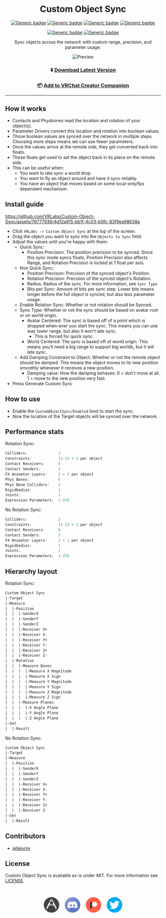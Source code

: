 <div align="center">

# Custom Object Sync

[![Generic badge](https://img.shields.io/github/downloads/VRLabs/Custom-Object-Sync/total?label=Downloads)](https://github.com/VRLabs/Custom-Object-Sync/releases/latest)
[![Generic badge](https://img.shields.io/badge/License-MIT-informational.svg)](https://github.com/VRLabs/Custom-Object-Sync/blob/main/LICENSE)
[![Generic badge](https://img.shields.io/badge/Unity-2019.4.31f1-lightblue.svg)](https://unity3d.com/unity/whats-new/2019.4.31)
[![Generic badge](https://img.shields.io/badge/SDK-AvatarSDK3-lightblue.svg)](https://vrchat.com/home/download)

[![Generic badge](https://img.shields.io/discord/706913824607043605?color=%237289da&label=DISCORD&logo=Discord&style=for-the-badge)](https://discord.vrlabs.dev/)
[![Generic badge](https://img.shields.io/endpoint.svg?url=https%3A%2F%2Fshieldsio-patreon.vercel.app%2Fapi%3Fusername%3Dvrlabs%26type%3Dpatrons&style=for-the-badge)](https://patreon.vrlabs.dev/)

Sync objects across the network with custom range, precision, and parameter usage.

![Preview](https://github.com/VRLabs/Custom-Object-Sync/assets/76777936/a31c61de-34c5-47ab-9be1-05602cd5d8ba)

### ⬇️ [Download Latest Version](https://github.com/VRLabs/Custom-Object-Sync/releases/latest)


### 📦 [Add to VRChat Creator Companion](https://vrlabs.dev/packages?package=dev.vrlabs.custom-object-sync)

</div>

---

## How it works

* Contacts and Physbones read the location and rotation of your object(s).
* Parameter Drivers convert this location and rotation into boolean values.
* Those boolean values are synced over the network in multiple steps. Choosing more steps means we can use fewer parameters.
* Once the values arrive at the remote side, they get converted back into floats.
* These floats get used to set the object back in its place on the remote side.
* This can be useful when:
  * You want to late sync a world drop.
  * You want to fly an object around and have it sync reliably.
  * You have an object that moves based on some local-only/fps dependent mechanism.

## Install guide

https://github.com/VRLabs/Custom-Object-Sync/assets/76777936/4d12a815-bb1f-4c03-b0fc-83f9ea98638a

* Click `VRLabs -> Custom Object Sync` at the top of the screen.
* Drag the object you want to sync into the `Objects to Sync` field.
* Adjust the values until you're happy with them:
  * Quick Sync:
    * Position Precision: The position precision to be synced. Since this sync mode syncs floats, Position Precision also affects Range, and Rotation Precision is locked at 1 float per axis.
  * Non Quick Sync:
    * Position Precision: Precision of the synced object's Position.
    * Rotation Precision: Precision of the synced object's Rotation.
    * Radius: Radius of the sync. For more information, see `Sync Type`
    * Bits per Sync: Amount of bits per sync step. Lower bits means longer before the full object is synced, but also less parameter usage.
  * Enable Rotation Sync: Whether or not rotation should be Synced.
  * Sync Type: Whether or not the sync should be based on avatar root or on world origin.
    * Avatar Centered: The sync is based off of a point which is dropped when-ever you start the sync. This means you can use way lower range, but also it won't late sync.
      * This is forced for quick sync.
    * World Centered: The sync is based off of world origin. This means you'll need a big range to support big worlds, but it will late sync.
  * Add Damping Constraint to Object: Whether or not the remote object should be damped. This means the object moves to its new position smoothly whenever it receives a new position.
    * Damping value: How the damping behaves: 0 = don't move at all. 1 = move to the new position very fast.
* Press Generate Custom Sync

## How to use

* Enable the `CustomObjectSync/Enabled` bool to start the sync.
* Now the location of the Target objects will be synced over the network.

## Performance stats

Rotation Sync:
```c++
Colliders:              2
Constraints:            11-13 + 2 per object 
Contact Receivers:      6
Contact Senders:        3
FX Animator Layers:     2 + 2 per object
Phys Bones:             6
Phys Bone Colliders:    3
Rigidbodies:            1
Joints:                 1
Expression Parameters:  1-256
```

No Rotation Sync:
```c++
Colliders:              2
Constraints:            11-13 + 2 per object 
Contact Receivers:      6
Contact Senders:        3
FX Animator Layers:     2 + 1 per object
Rigidbodies:            1
Joints:                 1
Expression Parameters:  1-256
```

## Hierarchy layout

Rotation Sync:
```html
Custom Object Sync
|-Target
|-Measure
|  |-Position
|  |  |-SenderX
|  |  |-SenderY
|  |  |-SenderZ
|  |  |-Receiver X+
|  |  |-Receiver X-
|  |  |-Receiver Y+
|  |  |-Receiver Y-
|  |  |-Receiver Z+
|  |  |-Receiver Z-
|  |-Rotation
|  |  |-Measure Bones
|  |  |  |-Measure X Magnitude
|  |  |  |-Measure X Sign
|  |  |  |-Measure Y Magnitude
|  |  |  |-Measure Y Sign
|  |  |  |-Measure Z Magnitude
|  |  |  |-Measure Z Sign
|  |  |-Measure Planes
|  |  |  |-X Angle Plane
|  |  |  |-Y Angle Plane
|  |  |  |-Z Angle Plane
|-Set
|  |-Result
```

No Rotation Sync:
```html
Custom Object Sync
|-Target
|-Measure
|  |-Position
|  |  |-SenderX
|  |  |-SenderY
|  |  |-SenderZ
|  |  |-Receiver X+
|  |  |-Receiver X-
|  |  |-Receiver Y+
|  |  |-Receiver Y-
|  |  |-Receiver Z+
|  |  |-Receiver Z-
|-Set
|  |-Result
```

## Contributors

* [jellejurre](https://github.com/jellejurre)

## License

Custom Object Sync is available as-is under MIT. For more information see [LICENSE](https://github.com/VRLabs/Custom-Object-Sync/blob/main/LICENSE).

​

<div align="center">

[<img src="https://github.com/VRLabs/Resources/raw/main/Icons/VRLabs.png" width="50" height="50">](https://vrlabs.dev "VRLabs")
<img src="https://github.com/VRLabs/Resources/raw/main/Icons/Empty.png" width="10">
[<img src="https://github.com/VRLabs/Resources/raw/main/Icons/Discord.png" width="50" height="50">](https://discord.vrlabs.dev/ "VRLabs")
<img src="https://github.com/VRLabs/Resources/raw/main/Icons/Empty.png" width="10">
[<img src="https://github.com/VRLabs/Resources/raw/main/Icons/Patreon.png" width="50" height="50">](https://patreon.vrlabs.dev/ "VRLabs")
<img src="https://github.com/VRLabs/Resources/raw/main/Icons/Empty.png" width="10">
[<img src="https://github.com/VRLabs/Resources/raw/main/Icons/Twitter.png" width="50" height="50">](https://twitter.com/vrlabsdev "VRLabs")

</div>

